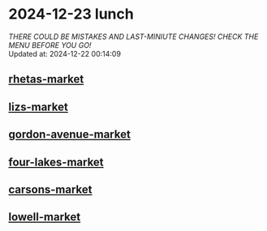 # 2024-12-23 lunch  
*THERE COULD BE MISTAKES AND LAST-MINIUTE CHANGES! CHECK THE MENU BEFORE YOU GO!*  
Updated at: 2024-12-22 00:14:09  
## [rhetas-market](https://wisc-housingdining.nutrislice.com/menu/rhetas-market/lunch/2024-12-23)  
## [lizs-market](https://wisc-housingdining.nutrislice.com/menu/lizs-market/lunch/2024-12-23)  
## [gordon-avenue-market](https://wisc-housingdining.nutrislice.com/menu/gordon-avenue-market/lunch/2024-12-23)  
## [four-lakes-market](https://wisc-housingdining.nutrislice.com/menu/four-lakes-market/lunch/2024-12-23)  
## [carsons-market](https://wisc-housingdining.nutrislice.com/menu/carsons-market/lunch/2024-12-23)  
## [lowell-market](https://wisc-housingdining.nutrislice.com/menu/lowell-market/lunch/2024-12-23)  
  
